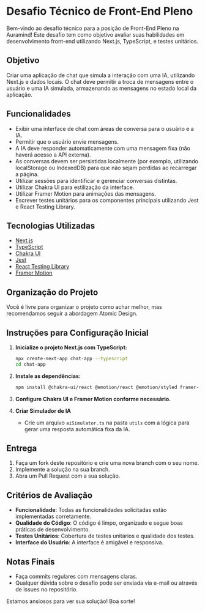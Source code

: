 # Desafio Técnico de Front-End Pleno

Bem-vindo ao desafio técnico para a posição de Front-End Pleno na Auramind! Este desafio tem como objetivo avaliar suas habilidades em desenvolvimento front-end utilizando Next.js, TypeScript, e testes unitários.

## Objetivo

Criar uma aplicação de chat que simula a interação com uma IA, utilizando Next.js e dados locais. O chat deve permitir a troca de mensagens entre o usuário e uma IA simulada, armazenando as mensagens no estado local da aplicação.

## Funcionalidades

- Exibir uma interface de chat com áreas de conversa para o usuário e a IA.
- Permitir que o usuário envie mensagens.
- A IA deve responder automaticamente com uma mensagem fixa (não haverá acesso a API externa).
- As conversas devem ser persistidas localmente (por exemplo, utilizando localStorage ou IndexedDB) para que não sejam perdidas ao recarregar a página.
- Utilizar sessões para identificar e gerenciar conversas distintas.
- Utilizar Chakra UI para estilização da interface.
- Utilizar Framer Motion para animações das mensagens.
- Escrever testes unitários para os componentes principais utilizando Jest e React Testing Library.

## Tecnologias Utilizadas

- [Next.js](https://nextjs.org/)
- [TypeScript](https://www.typescriptlang.org/)
- [Chakra UI](https://chakra-ui.com/)
- [Jest](https://jestjs.io/)
- [React Testing Library](https://testing-library.com/docs/react-testing-library/intro/)
- [Framer Motion](https://www.framer.com/motion/)

## Organização do Projeto

Você é livre para organizar o projeto como achar melhor, mas recomendamos seguir a abordagem Atomic Design.

## Instruções para Configuração Inicial

1. **Inicialize o projeto Next.js com TypeScript:**
    ```bash
    npx create-next-app chat-app --typescript
    cd chat-app
    ```

2. **Instale as dependências:**
    ```bash
    npm install @chakra-ui/react @emotion/react @emotion/styled framer-motion jest @testing-library/react @testing-library/jest-dom @testing-library/user-event
    ```

3. **Configure Chakra UI e Framer Motion conforme necessário.**

4. **Criar Simulador de IA**
    - Crie um arquivo `aiSimulator.ts` na pasta `utils` com a lógica para gerar uma resposta automática fixa da IA.

## Entrega

1. Faça um fork deste repositório e crie uma nova branch com o seu nome.
2. Implemente a solução na sua branch.
3. Abra um Pull Request com a sua solução.

## Critérios de Avaliação

- **Funcionalidade**: Todas as funcionalidades solicitadas estão implementadas corretamente.
- **Qualidade do Código**: O código é limpo, organizado e segue boas práticas de desenvolvimento.
- **Testes Unitários**: Cobertura de testes unitários e qualidade dos testes.
- **Interface do Usuário**: A interface é amigável e responsiva.

## Notas Finais

- Faça commits regulares com mensagens claras.
- Qualquer dúvida sobre o desafio pode ser enviada via e-mail ou através de issues no repositório.

Estamos ansiosos para ver sua solução! Boa sorte!
